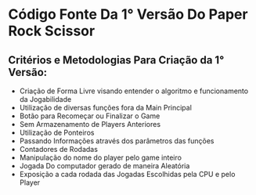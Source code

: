 # Código Fonte Da 1° Versão Do Paper Rock Scissor

## Critérios e Metodologias Para Criação da 1° Versão:

- Criação de Forma Livre visando entender o algoritmo e funcionamento da Jogabilidade
- Utilização de diversas funções fora da Main Principal
- Botão para Recomeçar ou Finalizar o Game
- Sem Armazenamento de Players Anteriores
- Utilização de Ponteiros
- Passando Informações através dos parâmetros das funções
- Contadores de Rodadas
- Manipulação do nome do player pelo game inteiro
- Jogada Do computador gerado de maneira Aleatória
- Exposição a cada rodada das Jogadas Escolhidas pela CPU e pelo Player

